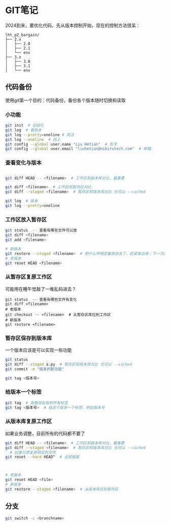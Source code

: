 # GIT笔记

2024到来，要优化代码，先从版本控制开始，现在的控制方法很呆：
```
lht_p2_bargain/
├── 2.x
│   ├── 2.0
│   ├── 2.1
│   └── env
├── 3.x
│   ├── 3.0
│   ├── 3.1
│   └── env
```


## 代码备份
使用git第一个目的：代码备份，备份各个版本随时切换和读取


### 小功能
```bash
git init  # 初始化
git log  # 看版本
git log --pretty=oneline # 简洁
git log --oneline  # 同上
git config --global user.name "Liu Hetian"  # 名字
git config --global user.email "liuhetian@nibirutech.com"  # 邮箱
```

### 查看变化与版本
```bash

git diff HEAD -- <filename>  # 工作区和版本库对比，最重要

git diff <filename>  # 工作区和暂存区对比
git diff --staged <filename>  # 暂存区和版本库对比 也可以 --cached

git log  # 版本
git log --pretty=oneline
```

### 工作区放入暂存区
```bash
git status  -- 查看有哪些文件可以放
git diff <filename>
git add <filename>

# 新版本
git restore --staged <filename>  # 把什么环境变量放进去了，赶紧拿出来；下一次再提交
# 老版本
git reset HEAD <filename>
```

### 从暂存区复原工作区
可能用在睡午觉敲了一堆乱码进去？
```
git status  -- 查看有哪些文件有变化
git diff <filename>
# 老版本
git checkout -- <filename>  # 从暂存区库拉到工作区
# 新版本
git restore <filename>
```

### 暂存区保存到版本库
一个版本应该是可以实现一些功能
```bash
git status
git diff --staged a.py  # 暂存区和版本库对比 也可以 --cached
git commit -m "版本的新功能"

git tag <版本号>
```

### 给版本一个标签
```bash
git tag  # 查看现在有的所有标签
git tag <版本号>  # 给这个版本一个标签，例如版本号

```


### 从版本库复原工作区
如果业务调整，目前所有的代码都不要了

```bash
git diff HEAD -- <filename>  # 工作区和版本库对比，最重要
git diff --staged <filename>  # 暂存区和版本库对比 也可以 --cached
  # 如果只想复原特定的文件
git reset --hard HEAD^  # 全部报废



# 老版本
git reset HEAD <file>
# 新版本
git restore --staged <filename>  # 从版本库拉到暂存区
```

## 分支
```bash
git switch -c <branchname>

```


